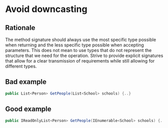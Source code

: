 # Avoid downcasting

## Rationale

The method signature should always use the most specific type possible when returning and the less specific type possible when accepting parameters. This does not mean to use types that do not represent the structure that we need for the operation. Strive to provide explicit signatures that allow for a clear transmission of requirements while still allowing for different types.

## Bad example

```csharp
public List<Person> GetPeople(List<School> schools) {..}
```

## Good example

```csharp
public IReadOnlyList<Person> GetPeople(IEnumerable<School> schools) {..}
```
